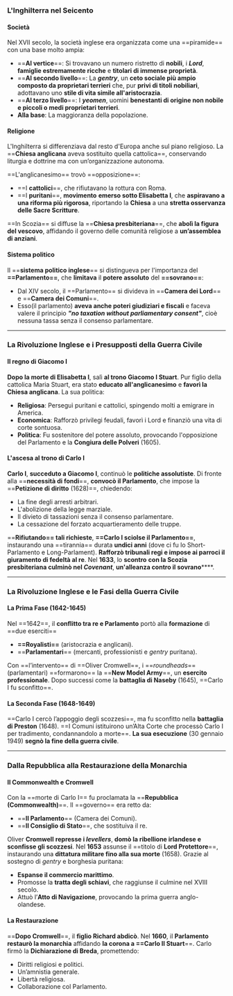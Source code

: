 ### **L'Inghilterra nel Seicento**

#### **Società**

Nel XVII secolo, la società inglese era organizzata come una ==piramide== con una base molto ampia:

- ==**Al vertice**==: Si trovavano un numero ristretto di **nobili**, i **_Lord_**, **famiglie estremamente ricche** e **titolari di immense proprietà**.
- ==**Al secondo livello**==: La **_gentry_**, un **ceto sociale più ampio composto da proprietari terrieri** che, pur **privi di titoli nobiliari**, adottavano uno **stile di vita simile all'aristocrazia**.
- ==**Al terzo livello**==: I **_yeomen_**, uomini **benestanti di origine non nobile e piccoli o medi proprietari terrieri**.
- **Alla base**: La maggioranza della popolazione.

#### **Religione**

L'Inghilterra si differenziava dal resto d'Europa anche sul piano religioso. La ==**Chiesa anglicana** aveva sostituito quella cattolica==, conservando liturgia e dottrine ma con un’organizzazione autonoma.

==L'anglicanesimo== trovò ==opposizione==:

- ==I **cattolici**==, che rifiutavano la rottura con Roma.
- ==I **puritani**==, **movimento** **emerso sotto Elisabetta I**, che **aspiravano a una riforma più rigorosa**, riportando la **Chiesa** a una **stretta osservanza delle Sacre Scritture**.

==In Scozia== si diffuse la ==**Chiesa presbiteriana**==, che **abolì la figura del vescovo**, affidando il governo delle comunità religiose a **un’assemblea di anziani**.

#### **Sistema politico**

Il ==**sistema politico inglese**== si distingueva per l'importanza del **==Parlamento==**, che **limitava** il **potere assoluto** del **==sovrano==**:

- Dal XIV secolo, il ==Parlamento== si divideva in ==**Camera dei Lord**== e ==**Camera dei Comuni**==.
- Esso(il parlamento) **aveva anche poteri giudiziari e fiscali** e faceva valere il principio **_"no taxation without parliamentary consent"_**, cioè nessuna tassa senza il consenso parlamentare.

---

### **La Rivoluzione Inglese e i Presupposti della Guerra Civile**

#### **Il regno di Giacomo I**

**Dopo la morte di Elisabetta I**, salì **al trono Giacomo I Stuart**. Pur figlio della cattolica Maria Stuart, era stato **educato all'anglicanesimo** e **favorì la Chiesa anglicana**. La sua politica:

- **Religiosa**: Perseguì puritani e cattolici, spingendo molti a emigrare in America.
- **Economica**: Rafforzò privilegi feudali, favorì i Lord e finanziò una vita di corte sontuosa.
- **Politica**: Fu sostenitore del potere assoluto, provocando l'opposizione del Parlamento e la **Congiura delle Polveri** (1605).

#### **L'ascesa al trono di Carlo I**

**Carlo I**, **succeduto a Giacomo I**, continuò le **politiche assolutiste**. Di fronte alla ==**necessità di fondi**==, **convocò il Parlamento**, che impose la ==**Petizione di diritto** (1628)==, chiedendo:

- La fine degli arresti arbitrari.
- L'abolizione della legge marziale.
- Il divieto di tassazioni senza il consenso parlamentare.
- La cessazione del forzato acquartieramento delle truppe.

==**Rifiutando== tali richieste**, **==Carlo I sciolse il Parlamento==**, instaurando una ==tirannia== durata **undici anni** (dove ci fu lo Short-Parlamento e Long-Parlament). **Rafforzò tribunali regi e impose ai parroci il giuramento di fedeltà al re**. Nel **1633**, lo **scontro** **con la Scozia presbiteriana culminò nel _Covenant_**, **un'alleanza contro il sovrano******.

---

### **La Rivoluzione Inglese e le Fasi della Guerra Civile**

#### **La Prima Fase (1642-1645)**

Nel ==1642==, il **conflitto tra re e Parlamento** portò alla **formazione** di ==due eserciti==

- **==Royalisti==** (aristocrazia e anglicani).
- ==**Parlamentari**== (mercanti, professionisti e _gentry_ puritana).

Con ==l’intervento== di ==Oliver Cromwell==, i ==_roundheads_== (parlamentari) ==formarono== la ==**New Model Army**==, un **esercito professionale**. Dopo successi come la **battaglia di Naseby** (1645), ==Carlo I fu sconfitto==.

#### **La Seconda Fase (1648-1649)**

==Carlo I cercò l’appoggio degli scozzesi==, ma fu sconfitto nella **battaglia di Preston** (1648). ==I Comuni istituirono un’Alta Corte che processò Carlo I per tradimento, condannandolo a morte==. **La sua esecuzione** (30 gennaio 1949) **segnò la fine della guerra civile**.

---

### **Dalla Repubblica alla Restaurazione della Monarchia**

#### **Il Commonwealth e Cromwell**

Con la ==morte di Carlo I== fu proclamata la ==**Repubblica (Commonwealth)**==. Il ==governo== era retto da:

- ==**Il Parlamento**== (Camera dei Comuni).
- ==**Il Consiglio di Stato**==, che sostituiva il re.

Oliver **Cromwell** **represse i _levellers_**, **domò la ribellione irlandese e sconfisse gli scozzesi**. Nel **1653** assunse il ==titolo di **Lord Protettore**==, instaurando una **dittatura militare fino alla sua morte** (1658). Grazie al sostegno di _gentry_ e borghesia puritana:

- **Espanse il commercio marittimo**.
- Promosse la **tratta degli schiavi**, che raggiunse il culmine nel XVIII secolo.
- Attuò l’**Atto di Navigazione**, provocando la prima guerra anglo-olandese.

#### **La Restaurazione**

==**Dopo Cromwell**==, il **figlio Richard abdicò**. Nel **1660**, il **Parlamento restaurò la monarchia** affidando **la corona a ==Carlo II Stuart**==. Carlo firmò la **Dichiarazione di Breda**, promettendo:

- Diritti religiosi e politici.
- Un’amnistia generale.
- Libertà religiosa.
- Collaborazione col Parlamento.
